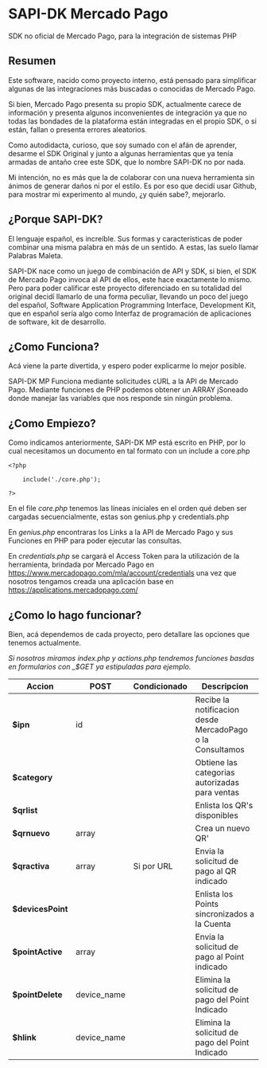 # SAPI-DK Mercado Pago
SDK no oficial de Mercado Pago, para la integración de sistemas PHP


## Resumen
Este software, nacido como proyecto interno, está pensado para simplificar algunas de las integraciones más buscadas o conocidas de Mercado Pago.

Si bien, Mercado Pago presenta su propio SDK, actualmente carece de información y presenta algunos inconvenientes de integración ya que no todas las bondades de la plataforma están integradas en el propio SDK, o si están, fallan o presenta errores aleatorios.  

Como autodidacta, curioso, que soy sumado con el afán de aprender, desarme el SDK Original y junto a algunas herramientas que ya tenía armadas de antaño cree este SDK, que lo nombre SAPI-DK no por nada.  

Mi intención, no es más que la de colaborar con una nueva herramienta sin ánimos de generar daños ni por el estilo. Es por eso que decidí usar Github, para mostrar mi experimento al mundo, ¿y quién sabe?, mejorarlo.

## ¿Porque SAPI-DK?
El lenguaje español, es increíble. Sus formas y características de poder combinar una misma palabra en más de un sentido. A estas, las suelo llamar Palabras Maleta.  

SAPI-DK nace como un juego de combinación de API y SDK, si bien, el SDK de Mercado Pago invoca al API de ellos, este hace exactamente lo mismo. Pero para poder calificar este proyecto diferenciado en su totalidad del original decidí llamarlo de una forma peculiar, llevando un poco del juego del español, Software Application Programming Interface, Development Kit, que en español sería algo como Interfaz de programación de aplicaciones de software, kit de desarrollo.


## ¿Como Funciona?

Acá viene la parte divertida, y espero poder explicarme lo mejor posible.

SAPI-DK MP Funciona mediante solicitudes cURL a la API de Mercado Pago. Mediante funciones de PHP podemos obtener un ARRAY jSoneado donde manejar las variables que nos responde sin ningún problema.  

## ¿Como Empiezo?

Como indicamos anteriormente, SAPI-DK MP está escrito en PHP, por lo cual necesitamos un documento en tal formato con un include a core.php


```
<?php

	include('./core.php');

?>
```

En el file _core.php_ tenemos las líneas iniciales en el orden qué deben ser cargadas secuencialmente, estas son genius.php y credentials.php

En _genius.php_ encontraras los Links a la API de Mercado Pago y sus Funciones en PHP para poder ejecutar las consultas.  

En _credentials.php_ se cargará el Access Token para la utilización de la herramienta, brindada por Mercado Pago en https://www.mercadopago.com/mla/account/credentials una vez que nosotros tengamos creada una aplicación base en https://applications.mercadopago.com/



## ¿Como lo hago funcionar?
Bien, acá dependemos de cada proyecto, pero detallare las opciones que tenemos actualmente.

*Si nosotros miramos index.php y actions.php tendremos funciones basdas en formularios con __$_GET__ ya estipuladas para ejemplo.*

| Accion | POST | Condicionado | Descripcion |
| ------ | ----------- | ----------- | ----------- |
| __$ipn__   |id|| Recibe la notificacion desde MercadoPago o la Consultamos |
| __$category__ ||| Obtiene las categorias autorizadas para ventas |
| __$qrlist__||| Enlista los QR's disponibles  |
| __$qrnuevo__|array|| Crea un nuevo QR'  |
| __$qractiva__|array|Si por URL| Envia la solicitud de pago al QR indicado  |
| __$devicesPoint__|||Enlista los Points sincronizados a la Cuenta|
| __$pointActive__|array||Envia la solicitud de pago al Point indicado|
| __$pointDelete__ |device_name||Elimina la solicitud de pago del Point Indicado|
| __$hlink__ |device_name||Elimina la solicitud de pago del Point Indicado|
